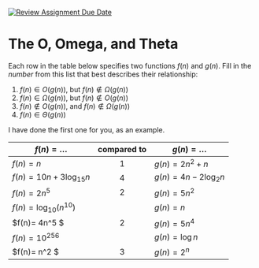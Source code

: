 [![Review Assignment Due Date](https://classroom.github.com/assets/deadline-readme-button-24ddc0f5d75046c5622901739e7c5dd533143b0c8e959d652212380cedb1ea36.svg)](https://classroom.github.com/a/tk_2Q3XR)
# The O, Omega, and Theta

Each row in the table below specifies two functions $f(n)$ and $g(n)$.
Fill in the *number* from this list that best describes their relationship:

1. $f(n)\in O(g(n))$, but $f(n)\not \in \Omega(g(n))$
1. $f(n)\in \Omega(g(n))$, but $f(n)\not \in O(g(n))$
1. $f(n)\not\in O(g(n))$, and $f(n)\not \in \Omega(g(n))$
1. $f(n)\in \Theta (g(n))$

I have done the first one for you, as an example.

| $f(n)=\ldots$              | compared to | $g(n)=\ldots$          |
|----------------------------|:-----------:|------------------------|
| $f(n)=n$                   | 1           | $g(n)=2n^2 + n$        |
| $f(n)= 10n + 3\log_{15} n$ | 4            | $g(n)= 4n - 2\log_2 n$ |
| $f(n) = 2n^5$              | 2            | $g(n) = 5n^2$          |
| $f(n)=\log_{10} \left(n^{10}\right)$ |  | $g(n)=n$ |
| $f(n)= 4n^5 $ | 2 | $g(n)= 5n^4$ |
| $f(n) = 10^{256}$ |  | $g(n) = \log n$ |
| $f(n)= n^2 $ | 3 | $g(n)= 2^n$ |
